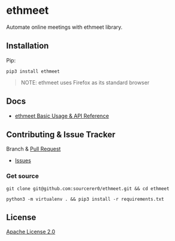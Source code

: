 # ethmeet
Automate online meetings with ethmeet library.

## Installation
Pip:
```shell script
pip3 install ethmeet
```
> NOTE: ethmeet uses Firefox as its standard browser

## Docs
- [ethmeet Basic Usage & API Reference](https://github.com/sourcerer0/ethmeet/blob/master/docs/ethmeet.md)

## Contributing & Issue Tracker
Branch & [Pull Request](https://github.com/sourcerer0/ethmeet/pulls)
- [Issues](https://github.com/sourcerer0/ethmeet/issues)

### Get source
```shell script
git clone git@github.com:sourcerer0/ethmeet.git && cd ethmeet

python3 -m virtualenv . && pip3 install -r requirements.txt
```

## License
[Apache License 2.0](https://github.com/sourcerer0/ethmeet/blob/master/LICENSE)
